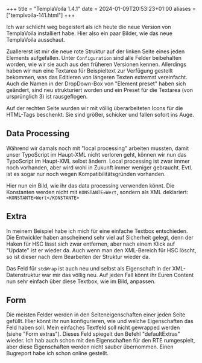 +++
title = "TemplaVoila 1.4.1"
date = 2024-01-09T20:53:23+01:00
aliases = ["templvoila-141.html"]
+++

Ich war schlicht weg begeistert als ich heute die neue Version von TemplaVoila installiert habe. Hier also ein paar Bilder, wie das neue TemplaVoila ausschaut.

Zuallererst ist mir die neue rote Struktur auf der linken Seite eines jeden Elements aufgefallen. Unter `Configuration` sind alle Felder beibehalten worden, wie wir sie auch aus den früheren Versionen kennen. Allerdings haben wir nun eine Textarea für Beispieltext zur Verfügung gestellt bekommen, was das Editieren von längeren Texten extremst vereinfacht. Auch die Namen in der DropDown-Box von "Element preset" haben sich geändert, sind neu strukturiert worden und ein Preset für die Textarea (von ursprünglich 3) ist rausgeflogen.

Auf der rechten Seite wurden wir mit völlig überarbeiteten Icons für die HTML-Tags beschenkt. Sie sind größer, schicker und fallen sofort ins Auge.

## Data Processing

Während wir damals noch mit "local processing" arbeiten mussten, damit unser TypoScript im Haupt-XML nicht verloren geht, können wir nun das TypoScript im Haupt-XML selbst ändern. Local processing ist zwar immer noch vorhanden, aber wird wohl in Zukunft immer weniger gebraucht. Evtl. ist es sogar nur noch wegen Kompatibilitätsgründen vorhanden.

Hier nun ein Bild, wie ihr das data processing verwenden könnt. Die Konstanten werden nicht mit `KONSTANTE=Wert`, sondern als XML deklariert: `<KONSTANTE>Wert</KONSTANTE>`

## Extra

In meinem Beispiel habe ich mich für eine einfache Textbox entschieden. Die Entwickler haben anscheinend sehr viel auf Sicherheit gelegt, denn der Haken für HSC lässt sich zwar entfernen, aber nach einem Klick auf "Update" ist er wieder da. Auch wenn man den XML-Bereich für HSC löscht, so ist dieser nach dem Bearbeiten der Struktur wieder da.

Das Feld für `stdWrap` ist auch neu und selbst als Eigenschaft in der XML-Datenstruktur war mir das völlig neu. Auf jeden Fall könnt ihr Euren Content nun sehr einfach über diese Textbox, wie im Bild, anpassen.

## Form

Die meisten Felder werden in den Seiteneigenschaften einer jeden Seite gefüllt. Hier könnt ihr nun konfigurieren, wie und welche Eigenschaften das Feld haben soll. Mein einfaches Textfeld soll nicht gewrapped werden (siehe "Form extras"). Dieses Feld spiegelt den Befehl "defaultExtras" wieder. Ich hab auch schon mit den Eigenschaften für den RTE rumgespielt, aber diese Eigenschaften werden nicht sauber übernommen. Einen Bugreport habe ich schon online gestellt.

